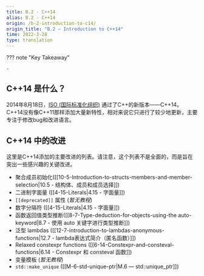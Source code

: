 ```yaml
---
title: B.2 - C++14
alias: B.2 - C++14
origin: /b-2-introduction-to-c14/
origin_title: "B.2 — Introduction to C++14"
time: 2022-3-28
type: translation
---
```



??? note "Key Takeaway"
	
	- 

## C++14 是什么？

2014年8月18日，[ISO (国际标准化组织)](https://www.iso.org/home.html) 通过了C++的新版本——C++14。C++14没有像C++11那样添加大量新特性，相对来说它只进行了较少地更新，主要专注于修改bug和改进语言。

## C++14 中的改进

这里是C++14添加的主要改进的列表。请注意，这个列表不是全面的，而是旨在突出一些感兴趣的关键改进。

-   聚合成员初始化([[10-5-Introduction-to-structs-members-and-member-selection|10.5 - 结构体、成员和成员选择]])
-   二进制字面量 ([[4-15-Literals|4.15 - 字面量]])
-   `[[deprecated]]` 属性 (*暂无教程*)
-   数字分隔符 ([[4-15-Literals|4.15 - 字面量]])
-   函数返回值类型推断([[8-7-Type-deduction-for-objects-using-the auto-keyword|8.7 - 使用 auto 关键字进行类型推断]])
-   泛型 lambdas ([[12-7-introduction-to-lambdas-anonymous-functions|12.7 - lambda表达式简介（匿名函数）]])
-   Relaxed constexpr functions ([[6-14-Constexpr-and-consteval-functions|6.14 - Constexpr 和 consteval 函数]])
-   变量模板 (*暂无教程*)
-   `std::make_unique` ([[M-6-std-unique-ptr|M.6 — std::unique_ptr]])
